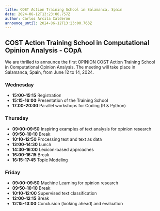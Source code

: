 ```yaml
---
title: COST Action Training School in Salamanca, Spain
date: 2024-06-12T13:23:00.757Z
author: Carlos Arcila Calderón
announce_until: 2024-06-12T13:23:00.763Z
---
```

## COST Action Training School in Computational Opinion Analysis - COpA

W﻿e are thrilled to announce the first OPINION COST Action Training School in Computational Opinion Analysis. The meeting will take place in Salamanca, Spain, from June 12 to 14, 2024.

### Wednesday 
* **15:00-15:15** Registration 
* **15:15-16:00** Presentation of the Training School 
* **17:00-20:00** Parallel workshops for Coding (R & Python)

### Thursday
* **09:00-09:50** Inspiring examples of text analysis for opinion research 
* **09:50-10:10** Break
* **10:10-12:50** Processing text and text as data
* **13:00-14:30** Lunch
* **14:30-16:00** Lexicon-based approaches
* **16:00-16:15** Break
* **16:15-17:45** Topic Modeling

### Friday
* **09:00-09:50** Machine Learning for opinion research
* **09:50-10:10** Break
* **10:10-12:00** Supervised text classification
* **12:00-12:15** Break
* **12:15-13:00** Conclusion (looking ahead) and evaluation